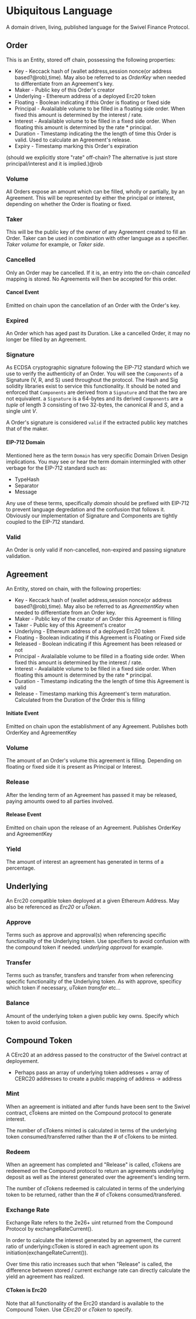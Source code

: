 # Ubiquitous Language
A domain driven, living, published language for the Swivel Finance Protocol.

## Order
This is an Entity, stored off chain, possessing the following properties:

* Key - Keccack hash of (wallet address,session nonce(or address based?@rob),time). May also be referred to as _OrderKey_ when needed to differentiate from an Agreement's key.
* Maker - Public key of this Order's creator
* Underlying - Ethereum address of a deployed Erc20 token
* Floating - Boolean indicating if this Order is floating or fixed side
* Principal - Avalailable volume to be filled in a floating side order. When fixed this amount is determined by the interest / rate.
* Interest - Avalailable volume to be filled in a fixed side order.  When floating this amount is determined by the rate * principal.
* Duration - Timestamp indicating the the length of time this Order is valid. Used to calculate an Agreement's release.
* Expiry - Timestamp marking this Order's expiration

(should we explicitly store "rate" off-chain? The alternative is just store principal/interest and it is implied.)@rob

### Volume
All Orders expose an amount which can be filled, wholly or partially, by an Agreement. This will be represented by
either the principal or interest, depending on whether the Order is floating or fixed.

### Taker
This will be the public key of the owner of any Agreement created to fill an Order. Taker can be used in
combination with other language as a specifier. _Taker volume_ for example, or _Taker side_.

### Cancelled
Only an Order may be cancelled. If it is, an entry into the on-chain _cancelled_ mapping is stored. No Agreements
will then be accepted for this order. 

#### Cancel Event
Emitted on chain upon the cancellation of an Order with the Order's key.

### Expired
An Order which has aged past its Duration. Like a cancelled Order, it may no longer be filled by an Agreement.

### Signature
As ECDSA cryptographic signature following the EIP-712 standard which we use to verify the authenticity of an Order. You
will see the `Components` of a Signature (V, R, and S) used throughout the protocol. The Hash and Sig solidity libraries
exist to service this functionality. It should be noted and enforced that `Components` are derived from a `Signature` and that
the two are not equivalent. a `Signature` is a 64-bytes and its derived `Components` are a _tuple_ of length 3 consisting of
two 32-bytes, the canonical _R_ and _S_,  and a single uint _V_.

A Order's signature is considered `valid` if the extracted public key matches that of the maker.

#### EIP-712 Domain
Mentioned here as the term `Domain` has very specific Domain Driven Design implications. You may see or hear the term domain
intermingled with other verbage for the EIP-712 standard such as:
* TypeHash
* Separator
* Message

Any use of these terms, specifically _domain_ should be prefixed with EIP-712 to prevent language degredation and the confusion that follows it.
Obviously our implementation of Signature and Components are tightly coupled to the EIP-712 standard.

### Valid
An Order is only valid if non-cancelled, non-expired and passing signature validation.

## Agreement
An Entity, stored on chain, with the following properties:

* Key - Keccack hash of (wallet address,session nonce(or address based?@rob),time). May also be referred to as _AgreementKey_ when needed to differentiate from an Order key.
* Maker - Public key of the creator of an Order this Agreement is filling
* Taker - Public key of this Agreement's creator
* Underlying - Ethereum address of a deployed Erc20 token
* Floating - Boolean indicating if this Agreement is Floating or Fixed side
* Released - Boolean indicating if this Agreement has been released or not
* Principal - Avalailable volume to be filled in a floating side order. When fixed this amount is determined by the interest / rate.
* Interest - Avalailable volume to be filled in a fixed side order.  When floating this amount is determined by the rate * principal.
* Duration - Timestamp indicating the the length of time this Agreement is valid
* Release - Timestamp marking this Agreement's term maturation. Calculated from the Duration of the Order this is filling

#### Initiate Event
Emitted on chain upon the establishment of any Agreement. Publishes both OrderKey and AgreementKey

### Volume
The amount of an Order's volume this agreement is filling. Depending on floating or fixed side it is present as Principal or Interest.

### Release
After the lending term of an Agreement has passed it may be released, paying amounts owed to all parties involved.

#### Release Event
Emitted on chain upon the release of an Agreement. Publishes OrderKey and AgreementKey

### Yield
The amount of interest an agreement has generated in terms of a percentage.

## Underlying
An Erc20 compatible token deployed at a given Ethereum Address. May also be referenced as _Erc20_ or _uToken_.

### Approve
Terms such as approve and approval(s) when referencing specific functionality of the Underlying token. Use specifiers to avoid
confusion with the compound token if needed. _underlying approval_ for example.

### Transfer
Terms such as transfer, transfers  and transfer from when referencing specific functionality of the Underlying token.
As with approve, specificy which token if necessary, _uToken transfer_ etc...

### Balance
Amount of the underlying token a given public key owns. Specify which token to avoid confusion.

## Compound Token
A CErc20 at an address passed to the constructor of the Swivel contract at deployement.
* Perhaps pass an array of underlying token addresses + array of CERC20 addresses to create a public mapping of address -> address 

### Mint
When an agreement is initiated and after funds have been sent to the Swivel contract, cTokens are minted on the Compound protocol to generate interest. 

The number of cTokens minted is calculated in terms of the underlying token consumed/transferred rather than the # of cTokens to be minted.

### Redeem
When an agreement has completed and "Release" is called, cTokens are redeemed on the Compound protocol to return an agreements underlying deposit as well as the interest generated over the agreement's lending term. 

The number of cTokens redeemed is calculated in terms of the underlying token to be returned, rather than the # of cTokens consumed/transfered.

### Exchange Rate
Exchange Rate refers to the 2e26+ uint returned from the Compound Protocol by exchangeRateCurrent().

In order to calculate the interest generated by an agreement, the current ratio of underlying:cToken is stored in each agreement upon its initiation(exchangeRateCurrent()). 

Over time this ratio increases such that when "Release" is called, the difference between stored / current exchange rate can directly calculate the yield an agreement has realized.

#### CToken is Erc20
Note that all functionality of the Erc20 standard is available to the Compound Token. Use _CErc20_ or _cToken_ to specify.
